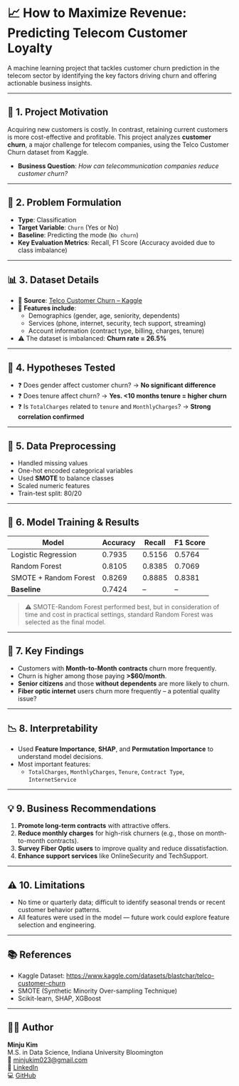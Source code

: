 # 📈 How to Maximize Revenue: Predicting Telecom Customer Loyalty

A machine learning project that tackles customer churn prediction in the telecom sector by identifying the key factors driving churn and offering actionable business insights.

---

## 📌 1. Project Motivation

Acquiring new customers is costly. In contrast, retaining current customers is more cost-effective and profitable. This project analyzes **customer churn**, a major challenge for telecom companies, using the Telco Customer Churn dataset from Kaggle.

- **Business Question**: _How can telecommunication companies reduce customer churn?_

---

## 🧠 2. Problem Formulation

- **Type**: Classification
- **Target Variable**: `Churn` (Yes or No)
- **Baseline**: Predicting the mode (`No churn`)
- **Key Evaluation Metrics**: Recall, F1 Score (Accuracy avoided due to class imbalance)

---

## 📊 3. Dataset Details

- 📁 **Source**: [Telco Customer Churn – Kaggle](https://www.kaggle.com/datasets/blastchar/telco-customer-churn)
- 📌 **Features include**:
  - Demographics (gender, age, seniority, dependents)
  - Services (phone, internet, security, tech support, streaming)
  - Account information (contract type, billing, charges, tenure)
- ⚠️ The dataset is imbalanced: **Churn rate = 26.5%**

---

## 🧪 4. Hypotheses Tested

- ❓ Does gender affect customer churn? → **No significant difference**
- ❓ Does tenure affect churn? → **Yes. <10 months tenure = higher churn**
- ❓ Is `TotalCharges` related to `tenure` and `MonthlyCharges`? → **Strong correlation confirmed**

---

## 🧹 5. Data Preprocessing

- Handled missing values
- One-hot encoded categorical variables
- Used **SMOTE** to balance classes
- Scaled numeric features
- Train-test split: 80/20

---

## 🤖 6. Model Training & Results

| Model                  | Accuracy | Recall  | F1 Score |
|-----------------------|----------|---------|----------|
| Logistic Regression   | 0.7935   | 0.5156  | 0.5764   |
| Random Forest         | 0.8105   | 0.8385  | 0.7069   |
| SMOTE + Random Forest | 0.8269   | 0.8885  | 0.8381   |
| **Baseline**          | 0.7424   | –       | –        |

> ⚠️ SMOTE-Random Forest performed best, but in consideration of time and cost in practical settings, standard Random Forest was selected as the final model.

---

## 📌 7. Key Findings

- Customers with **Month-to-Month contracts** churn more frequently.
- Churn is higher among those paying **>$60/month**.
- **Senior citizens** and those **without dependents** are more likely to churn.
- **Fiber optic internet** users churn more frequently – a potential quality issue?

---

## 📉 8. Interpretability

- Used **Feature Importance**, **SHAP**, and **Permutation Importance** to understand model decisions.
- Most important features:
  - `TotalCharges`, `MonthlyCharges`, `Tenure`, `Contract Type`, `InternetService`

---

## 💡 9. Business Recommendations

1. **Promote long-term contracts** with attractive offers.
2. **Reduce monthly charges** for high-risk churners (e.g., those on month-to-month contracts).
3. **Survey Fiber Optic users** to improve quality and reduce dissatisfaction.
4. **Enhance support services** like OnlineSecurity and TechSupport.

---

## ⚠️ 10. Limitations

- No time or quarterly data; difficult to identify seasonal trends or recent customer behavior patterns.
- All features were used in the model — future work could explore feature selection and engineering.

---

## 📚 References

- Kaggle Dataset: https://www.kaggle.com/datasets/blastchar/telco-customer-churn
- SMOTE (Synthetic Minority Over-sampling Technique)
- Scikit-learn, SHAP, XGBoost

---

## 👩‍💻 Author

**Minju Kim**  
M.S. in Data Science, Indiana University Bloomington  
📧 minjukim023@gmail.com  
🔗 [LinkedIn](https://www.linkedin.com/in/minjukim023/)  
💻 [GitHub](https://github.com/MinjuKim023)
